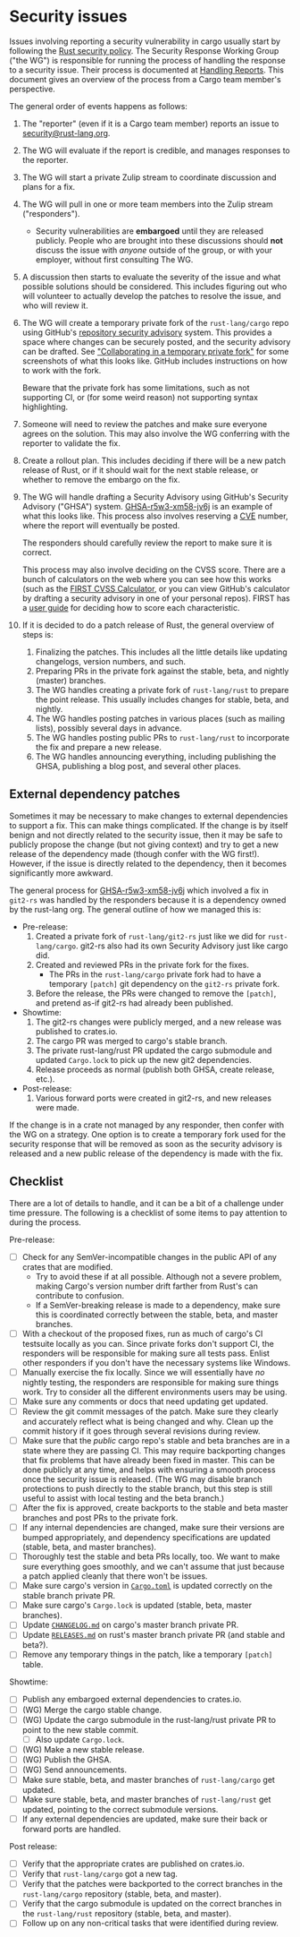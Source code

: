 # Security issues

Issues involving reporting a security vulnerability in cargo usually start by following the [Rust security policy].
The Security Response Working Group ("the WG") is responsible for running the process of handling the response to a security issue.
Their process is documented at [Handling Reports].
This document gives an overview of the process from a Cargo team member's perspective.

The general order of events happens as follows:

1. The "reporter" (even if it is a Cargo team member) reports an issue to <security@rust-lang.org>.
1. The WG will evaluate if the report is credible, and manages responses to the reporter.
1. The WG will start a private Zulip stream to coordinate discussion and plans for a fix.
1. The WG will pull in one or more team members into the Zulip stream ("responders").
    - Security vulnerabilities are **embargoed** until they are released publicly.
      People who are brought into these discussions should **not** discuss the issue with *anyone* outside of the group, or with your employer, without first consulting The WG.
1. A discussion then starts to evaluate the severity of the issue and what possible solutions should be considered.
   This includes figuring out who will volunteer to actually develop the patches to resolve the issue, and who will review it.
1. The WG will create a temporary private fork of the `rust-lang/cargo` repo using GitHub's [repository security advisory][github-advisory] system.
   This provides a space where changes can be securely posted, and the security advisory can be drafted.
   See ["Collaborating in a temporary private fork"][private-fork] for some screenshots of what this looks like.
   GitHub includes instructions on how to work with the fork.

   Beware that the private fork has some limitations, such as not supporting CI, or (for some weird reason) not supporting syntax highlighting.
1. Someone will need to review the patches and make sure everyone agrees on the solution.
   This may also involve the WG conferring with the reporter to validate the fix.
1. Create a rollout plan.
   This includes deciding if there will be a new patch release of Rust, or if it should wait for the next stable release, or whether to remove the embargo on the fix.
1. The WG will handle drafting a Security Advisory using GitHub's Security Advisory ("GHSA") system.
   [GHSA-r5w3-xm58-jv6j] is an example of what this looks like.
   This process also involves reserving a [CVE](https://www.cve.org/) number, where the report will eventually be posted.

   The responders should carefully review the report to make sure it is correct.

   This process may also involve deciding on the CVSS score.
   There are a bunch of calculators on the web where you can see how this works (such as the [FIRST CVSS Calculator][calc], or you can view GitHub's calculator by drafting a security advisory in one of your personal repos).
   FIRST has a [user guide][first-guide] for deciding how to score each characteristic.
1. If it is decided to do a patch release of Rust, the general overview of steps is:
    1. Finalizing the patches.
       This includes all the little details like updating changelogs, version numbers, and such.
    1. Preparing PRs in the private fork against the stable, beta, and nightly (master) branches.
    1. The WG handles creating a private fork of `rust-lang/rust` to prepare the point release.
       This usually includes changes for stable, beta, and nightly.
    1. The WG handles posting patches in various places (such as mailing lists), possibly several days in advance.
    1. The WG handles posting public PRs to `rust-lang/rust` to incorporate the fix and prepare a new release.
    1. The WG handles announcing everything, including publishing the GHSA, publishing a blog post, and several other places.

## External dependency patches

Sometimes it may be necessary to make changes to external dependencies to support a fix.
This can make things complicated.
If the change is by itself benign and not directly related to the security issue,
then it may be safe to publicly propose the change (but not giving context) and try to get a new release of the dependency made (though confer with the WG first!).
However, if the issue is directly related to the dependency, then it becomes significantly more awkward.

The general process for [GHSA-r5w3-xm58-jv6j] which involved a fix in `git2-rs` was handled by the responders because it is a dependency owned by the rust-lang org.
The general outline of how we managed this is:

- Pre-release:
    1. Created a private fork of `rust-lang/git2-rs` just like we did for `rust-lang/cargo`.
       git2-rs also had its own Security Advisory just like cargo did.
    1. Created and reviewed PRs in the private fork for the fixes.
        - The PRs in the `rust-lang/cargo` private fork had to have a temporary `[patch]` git dependency on the `git2-rs` private fork.
    1. Before the release, the PRs were changed to remove the `[patch]`, and pretend as-if git2-rs had already been published.
- Showtime:
    1. The git2-rs changes were publicly merged, and a new release was published to crates.io.
    1. The cargo PR was merged to cargo's stable branch.
    1. The private rust-lang/rust PR updated the cargo submodule and updated `Cargo.lock` to pick up the new git2 dependencies.
    1. Release proceeds as normal (publish both GHSA, create release, etc.).
- Post-release:
    1. Various forward ports were created in git2-rs, and new releases were made.

If the change is in a crate not managed by any responder, then confer with the WG on a strategy.
One option is to create a temporary fork used for the security response that will be removed as soon as the security advisory is released and a new public release of the dependency is made with the fix.

## Checklist

There are a lot of details to handle, and it can be a bit of a challenge under time pressure.
The following is a checklist of some items to pay attention to during the process.

Pre-release:
- [ ] Check for any SemVer-incompatible changes in the public API of any crates that are modified.
  - Try to avoid these if at all possible.
    Although not a severe problem, making Cargo's version number drift farther from Rust's can contribute to confusion.
  - If a SemVer-breaking release is made to a dependency, make sure this is coordinated correctly between the stable, beta, and master branches.
- [ ] With a checkout of the proposed fixes, run as much of cargo's CI testsuite locally as you can.
  Since private forks don't support CI, the responders will be responsible for making sure all tests pass.
  Enlist other responders if you don't have the necessary systems like Windows.
- [ ] Manually exercise the fix locally.
  Since we will essentially have *no* nightly testing, the responders are responsible for making sure things work.
  Try to consider all the different environments users may be using.
- [ ] Make sure any comments or docs that need updating get updated.
- [ ] Review the git commit messages of the patch.
  Make sure they clearly and accurately reflect what is being changed and why.
  Clean up the commit history if it goes through several revisions during review.
- [ ] Make sure that the *public* cargo repo's stable and beta branches are in a state where they are passing CI.
  This may require backporting changes that fix problems that have already been fixed in master.
  This can be done publicly at any time, and helps with ensuring a smooth process once the security issue is released.
  (The WG may disable branch protections to push directly to the stable branch, but this step is still useful to assist with local testing and the beta branch.)
- [ ] After the fix is approved, create backports to the stable and beta master branches and post PRs to the private fork.
- [ ] If any internal dependencies are changed, make sure their versions are bumped appropriately, and dependency specifications are updated (stable, beta, and master branches).
- [ ] Thoroughly test the stable and beta PRs locally, too. We want to make sure everything goes smoothly, and we can't assume that just because a patch applied cleanly that there won't be issues.
- [ ] Make sure cargo's version in [`Cargo.toml`] is updated correctly on the stable branch private PR.
- [ ] Make sure cargo's `Cargo.lock` is updated (stable, beta, master branches).
- [ ] Update [`CHANGELOG.md`] on cargo's master branch private PR.
- [ ] Update [`RELEASES.md`] on rust's master branch private PR (and stable and beta?).
- [ ] Remove any temporary things in the patch, like a temporary `[patch]` table.

Showtime:
- [ ] Publish any embargoed external dependencies to crates.io.
- [ ] (WG) Merge the cargo stable change.
- [ ] (WG) Update the cargo submodule in the rust-lang/rust private PR to point to the new stable commit.
    - [ ] Also update `Cargo.lock`.
- [ ] (WG) Make a new stable release.
- [ ] (WG) Publish the GHSA.
- [ ] (WG) Send announcements.
- [ ] Make sure stable, beta, and master branches of `rust-lang/cargo` get updated.
- [ ] Make sure stable, beta, and master branches of `rust-lang/rust` get updated, pointing to the correct submodule versions.
- [ ] If any external dependencies are updated, make sure their back or forward ports are handled.

Post release:
- [ ] Verify that the appropriate crates are published on crates.io.
- [ ] Verify that `rust-lang/cargo` got a new tag.
- [ ] Verify that the patches were backported to the correct branches in the `rust-lang/cargo` repository (stable, beta, and master).
- [ ] Verify that the cargo submodule is updated on the correct branches in the `rust-lang/rust` repository (stable, beta, and master).
- [ ] Follow up on any non-critical tasks that were identified during review.

[Rust security policy]: https://www.rust-lang.org/policies/security
[github-advisory]: https://docs.github.com/en/code-security/security-advisories/repository-security-advisories
[private-fork]: https://docs.github.com/en/code-security/security-advisories/repository-security-advisories/collaborating-in-a-temporary-private-fork-to-resolve-a-repository-security-vulnerability
[calc]: https://www.first.org/cvss/calculator
[GHSA-r5w3-xm58-jv6j]: https://github.com/rust-lang/cargo/security/advisories/GHSA-r5w3-xm58-jv6j
[handling reports]: https://github.com/rust-lang/wg-security-response/blob/main/docs/handling-reports.md
[first-guide]: https://www.first.org/cvss/user-guide
[`CHANGELOG.md`]: https://github.com/rust-lang/cargo/blob/master/CHANGELOG.md
[`Cargo.toml`]: https://github.com/rust-lang/cargo/blob/master/Cargo.toml
[`RELEASES.md`]: https://github.com/rust-lang/rust/blob/master/RELEASES.md
